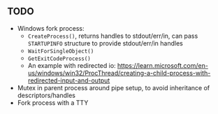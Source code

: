 
## TODO

- Windows fork process:
  - `CreateProcess()`, returns handles to stdout/err/in, can pass `STARTUPINFO` structure to provide stdout/err/in handles
  - `WaitForSingleObject()`
  - `GetExitCodeProcess()`
  - An example with redirected io: https://learn.microsoft.com/en-us/windows/win32/ProcThread/creating-a-child-process-with-redirected-input-and-output 
- Mutex in parent process around pipe setup, to avoid inheritance of descriptors/handles
- Fork process with a TTY
